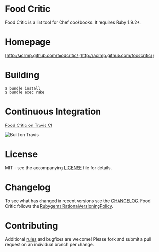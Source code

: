 # Food Critic

Food Critic is a lint tool for Chef cookbooks. It requires Ruby 1.9.2+.

# Homepage
[http://acrmp.github.com/foodcritic/](http://acrmp.github.com/foodcritic/)

# Building

    $ bundle install
    $ bundle exec rake

# Continuous Integration
[Food Critic on Travis CI](http://travis-ci.org/acrmp/foodcritic)

![Built on Travis](https://secure.travis-ci.org/acrmp/foodcritic.png?branch=master)

# License
MIT - see the accompanying [LICENSE](https://github.com/acrmp/foodcritic/blob/master/LICENSE) file for details.

# Changelog
To see what has changed in recent versions see the [CHANGELOG](https://github.com/acrmp/foodcritic/blob/master/CHANGELOG.md).
Food Critic follows the [Rubygems RationalVersioningPolicy](http://docs.rubygems.org/read/chapter/7).

# Contributing
Additional [rules](http://acrmp.github.com/foodcritic/#writing-a-new-rule) and bugfixes are welcome! Please fork and
submit a pull request on an individual branch per change.


